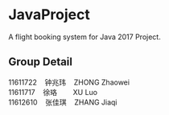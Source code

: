 # JavaProject
A flight booking system for Java 2017 Project.

## Group Detail
11611722  &nbsp;&nbsp; 钟兆玮  &nbsp;&nbsp; ZHONG Zhaowei<br>
11611717  &nbsp;&nbsp; 徐珞    &nbsp;&nbsp;&nbsp;&nbsp;&nbsp;&nbsp; XU Luo<br>
11612610  &nbsp;&nbsp; 张佳琪  &nbsp;&nbsp; ZHANG Jiaqi<br>